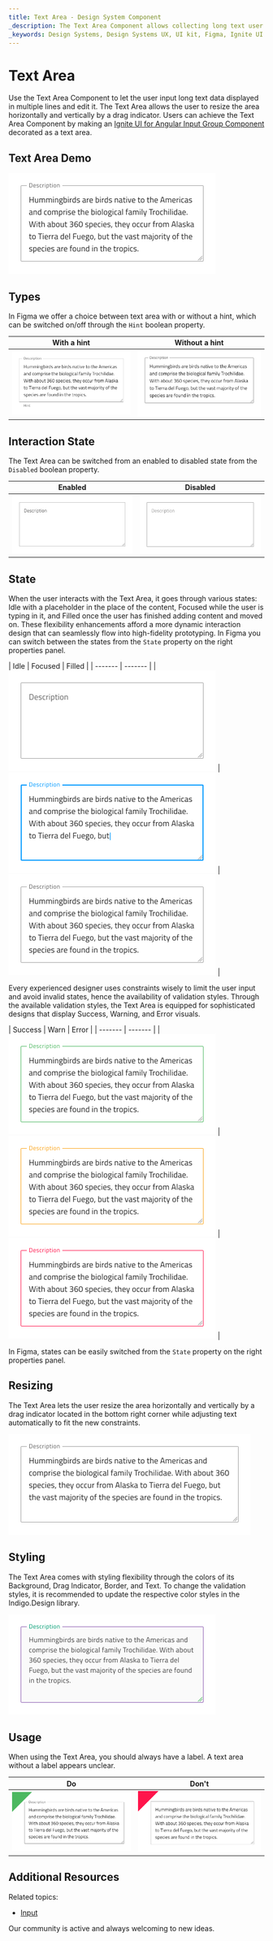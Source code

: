 ```yaml
---
title: Text Area - Design System Component
_description: The Text Area Component allows collecting long text user data and displaying it in multiple lines.
_keywords: Design Systems, Design Systems UX, UI kit, Figma, Ignite UI for Angular, Figma to Angular, Angular, Angular Design System, Export code from Figma, Design Kits for Angular, Figma HTML, Figma to HTML, Figma UI kits
---
```


# Text Area

Use the Text Area Component to let the user input long text data displayed in multiple lines and edit it. The Text Area allows the user to resize the area horizontally and vertically by a drag indicator. Users can achieve the Text Area Component by making an [Ignite UI for Angular Input Group Component](https://www.infragistics.com/products/ignite-ui-angular/angular/components/input_group.html) decorated as a text area.

## Text Area Demo

<img class="responsive-img" src="../images/textarea_demo.png" srcset="../images/textarea_demo@2x.png 2x" />

## Types
In Figma we offer a choice between text area with or without a hint, which can be switched on/off through the `Hint` boolean property.

| With a hint | Without a hint |
| ------- | ------- |
| <img class="responsive-img" src="../images/textarea_hint.png" srcset="../images/textarea_hint@2x.png 2x" /> | <img class="responsive-img" src="../images/textarea_nohint.png" srcset="../images/textarea_nohint@2x.png 2x" /> |

## Interaction State

The Text Area can be switched from an enabled to disabled state from the `Disabled` boolean property.

| Enabled | Disabled |
| ------- | ------- |
| <img class="responsive-img" src="../images/textarea_enabled.png" srcset="../images/textarea_enabled@2x.png 2x" /> | <img class="responsive-img" src="../images/textarea_disabled.png" srcset="../images/textarea_disabled@2x.png 2x" /> |

## State

When the user interacts with the Text Area, it goes through various states: Idle with a placeholder in the place of the content, Focused while the user is typing in it, and Filled once the user has finished adding content and moved on. These flexibility enhancements afford a more dynamic interaction design that can seamlessly flow into high-fidelity prototyping. In Figma you can switch between the states from the `State` property on the right properties panel.

| Idle | Focused | Filled |
| ------- | ------- |
| <img class="responsive-img" src="../images/textarea_idle.png" srcset="../images/textarea_idle@2x.png 2x" /> | <img class="responsive-img" src="../images/textarea_focused.png" srcset="../images/textarea_focused@2x.png 2x" /> | <img class="responsive-img" src="../images/textarea_filled.png" srcset="../images/textarea_filled@2x.png 2x" /> |

Every experienced designer uses constraints wisely to limit the user input and avoid invalid states, hence the availability of validation styles. Through the available validation styles, the Text Area is equipped for sophisticated designs that display Success, Warning, and Error visuals.

| Success | Warn | Error |
| ------- | ------- |
| <img class="responsive-img" src="../images/textarea_success.png" srcset="../images/textarea_success@2x.png 2x" /> | <img class="responsive-img" src="../images/textarea_warning.png" srcset="../images/textarea_warning@2x.png 2x" /> | <img class="responsive-img" src="../images/textarea_error.png" srcset="../images/textarea_error@2x.png 2x" /> |

In Figma, states can be easily switched from the `State` property on the right properties panel.

## Resizing

The Text Area lets the user resize the area horizontally and vertically by a drag indicator located in the bottom right corner while adjusting text automatically to fit the new constraints.

<img class="responsive-img" src="../images/textarea_resizing.png" srcset="../images/textarea_resizing@2x.png 2x" />

## Styling

The Text Area comes with styling flexibility through the colors of its Background, Drag Indicator, Border, and Text. To change the validation styles, it is recommended to update the respective color styles in the Indigo.Design library. 

<img class="responsive-img" src="../images/textarea_styling.png" srcset="../images/textarea_styling@2x.png 2x" />

## Usage

When using the Text Area, you should always have a label. A text area without a label appears unclear.

| Do                                                                           | Don't                                                                            |
| ---------------------------------------------------------------------------- | -------------------------------------------------------------------------------- |
| <img class="responsive-img" src="../images/textarea_do1.png" srcset="../images/textarea_do1@2x.png 2x" /> | <img class="responsive-img" src="../images/textarea_dont1.png" srcset="../images/textarea_dont1@2x.png 2x" /> |

## Additional Resources

Related topics:

- [Input](input.md)
  <div class="divider--half"></div>

Our community is active and always welcoming to new ideas.
